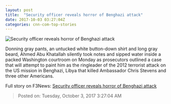 ```yaml
---
layout: post
title:  "Security officer reveals horror of Benghazi attack"
date: 2017-10-03 03:27:04Z
categories: cnn-com-top-stories
---
```


![Security officer reveals horror of Benghazi attack](http://i2.cdn.cnn.com/cnnnext/dam/assets/160627115729-03-benghazi-2012-super-tease.jpg)

Donning gray pants, an untucked white button-down shirt and long gray beard, Ahmed Abu Khatallah silently took notes and sipped water inside a packed Washington courtroom on Monday as prosecutors outlined a case that will attempt to paint him as the ringleader of the 2012 terrorist attack on the US mission in Benghazi, Libya that killed Ambassador Chris Stevens and three other Americans.


Full story on F3News: [Security officer reveals horror of Benghazi attack](http://www.f3nws.com/n/RGRYHE)

> Posted on: Tuesday, October 3, 2017 3:27:04 AM

